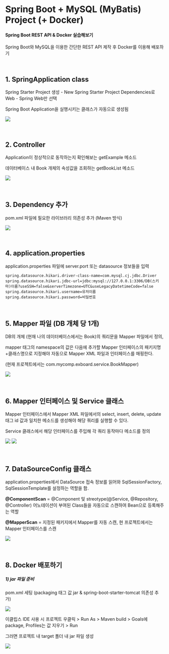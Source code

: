 # Spring Boot + MySQL (MyBatis) Project (+ Docker)

#### Spring Boot REST API & Docker 실습해보기

Spring Boot와 MySQL을 이용한 간단한 REST API 제작 후 Docker를 이용해 배포하기

<br/>

## 1. SpringApplication class

Spring Starter Project 생성 - New Spring Starter Project Dependencies로 Web - Spring Web만 선택 <br/>

Spring Boot Application을 실행시키는 클래스가 자동으로 생성됨

[![](https://img.shields.io/badge/class-Application%20run%20class-blue)](https://github.com/lgm1007/RESTAPIBoardPractice/blob/master/src/main/java/com/mycomp/exboard/RestapiBoardApplication.java) 

<br/>

## 2. Controller

Application이 정상적으로 동작하는지 확인해보는 getExample 메소드

데이터베이스 내 Book 개체의 속성값을 조회하는 getBookList 메소드

[![](https://img.shields.io/badge/controller-ExController-blue)](https://github.com/lgm1007/RESTAPIBoardPractice/blob/master/src/main/java/com/mycomp/exboard/controller/ExController.java)

<br/>

## 3. Dependency 추가

pom.xml 파일에 필요한 라이브러리 의존성 추가 (Maven 방식)

[![](https://img.shields.io/badge/xml-pom-blueviolet)](https://github.com/lgm1007/RESTAPIBoardPractice/blob/master/pom.xml)

<br/>

## 4. application.properties

application.properties 파일에 server.port 또는 datasource 정보들을 입력

```properties
spring.datasource.hikari.driver-class-name=com.mysql.cj.jdbc.Driver
spring.datasource.hikari.jdbc-url=jdbc:mysql://127.0.0.1:3306/DB(스키마)이름?useSSH=false&serverTimezone=UTC&useLegacyDatetimeCode=false
spring.datasource.hikari.username=유저이름
spring.datasource.hikari.password=비밀번호
```

<br/>

## 5. Mapper 파일 (DB 개체 당 1개)

DB의 개체 (현재 나의 데이터베이스에서는 Book)의 쿼리문을 Mapper 파일에서 정의,

mapper 태그의 namespace의 값은 다음에 추가할 Mapper 인터페이스의 패키지명+클래스명으로 지정해야 자동으로 Mapper XML 파일과 인터페이스를 매핑한다.

(현재 프로젝트에서는 com.mycomp.exboard.service.BookMapper)

[![](https://img.shields.io/badge/xml-book%20mapper-blueviolet)](https://github.com/lgm1007/RESTAPIBoardPractice/blob/master/src/main/resources/mapper/book-mapper.xml)

<br/>

## 6. Mapper 인터페이스 및 Service 클래스

Mapper 인터페이스에서 Mapper XML 파일에서의 select, insert, delete, update 태그 id 값과 일치한 메소드를 생성해야 해당 쿼리를 실행할 수 있다.

Service 클래스에서 해당 인터페이스를 주입해 각 쿼리 동작마다 메소드를 정의

[![](https://img.shields.io/badge/interface-BookMapper-violet)](https://github.com/lgm1007/RESTAPIBoardPractice/blob/master/src/main/java/com/mycomp/exboard/service/BookMapper.java)   [![](https://img.shields.io/badge/class-BookService-blue)](https://github.com/lgm1007/RESTAPIBoardPractice/blob/master/src/main/java/com/mycomp/exboard/service/BookService.java)

<br/>

## 7. DataSourceConfig 클래스

application.properties에서 DataSource 접속 정보를 읽어와 SqlSessionFactory, SqlSessionTemplate를 설정하는 역할을 함.

**@ComponentScan** = @Component 및 streotype(@Service, @Repository, @Controller) 어노테이션이 부여된 Class들을 자동으로 스캔하여 Bean으로 등록해주는 역할

**@MapperScan** = 지정된 패키지에서 Mapper를 자동 스캔, 현 프로젝트에서는 Mapper 인터페이스를 스캔

[![](https://img.shields.io/badge/class-DataSourceConfig-blue)](https://github.com/lgm1007/RESTAPIBoardPractice/blob/master/src/main/java/com/mycomp/exboard/config/DataSourceConfig.java)

<br/>

## 8. Docker 배포하기

##### 1) jar 파일 준비

pom.xml 세팅 (packaging 태그 값 jar & spring-boot-starter-tomcat 의존성 추가)

[![](https://img.shields.io/badge/xml-pom-blueviolet)](https://github.com/lgm1007/RESTAPIBoardPractice/blob/master/pom.xml)

이클립스 IDE 사용 시 프로젝트 우클릭 > Run As > Maven build > Goals에 package, Profiles는 값 지우기 > Run

그러면 프로젝트 내 target 폴더 내 jar 파일 생성

![](https://i.imgur.com/2ARVnEs.png)

